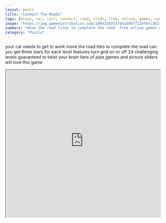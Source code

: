```yaml
---
layout: posts
title: "Connect The Roads"
tags: [brain, car, cars, connect, road, slide, free, online, games, oyna, game, free, games, play, play, games]
image: "https://img.gamedistribution.com/1d9425b9337d4169977129fbfc3b3faf-1280x550.jpeg"
summary: "move the road tiles to complete the road  free online games oyna game free games play play games"
category: "Puzzle"
---
```


your car needs to get to work move the road tiles to complete the road can you get three stars for each level features turn grid on or off 24 challenging levels guaranteed to twist your brain fans of pipe games and picture sliders will love this game

<iframe width="100%" height="480px;" src="https://html5.gamedistribution.com/1d9425b9337d4169977129fbfc3b3faf/"></iframe>